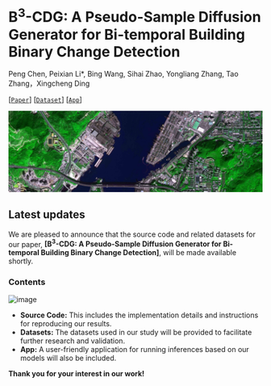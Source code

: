 # B<sup>3</sup>-CDG: A Pseudo-Sample Diffusion Generator for Bi-temporal Building Binary Change Detection

Peng Chen, Peixian Li*, Bing Wang, Sihai Zhao, Yongliang Zhang, Tao Zhang，Xingcheng Ding

[[`Paper`](https://www.sciencedirect.com/science/article/pii/S0924271624003988#s0125)]  [[`Dataset`](...)] [[`App`](...)]

![RC](./README.assets/1.png)

## Latest updates

We are pleased to announce that the source code and related datasets for our paper, **[B<sup>3</sup>-CDG: A Pseudo-Sample Diffusion Generator for Bi-temporal Building Binary Change Detection]**, will be made available shortly.

### Contents
![image](https://github.com/user-attachments/assets/151b85a8-ab15-444e-b712-3b3dd12e10fc)

- **Source Code:** This includes the implementation details and instructions for reproducing our results.
- **Datasets:** The datasets used in our study will be provided to facilitate further research and validation.
- **App:** A user-friendly application for running inferences based on our models will also be included.

**Thank you for your interest in our work!**

